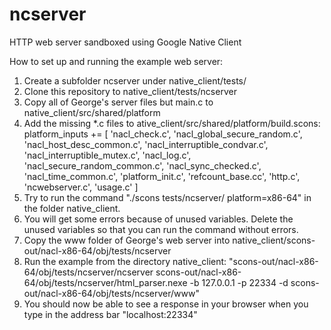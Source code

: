 # ncserver
HTTP web server sandboxed using Google Native Client

How to set up and running the example web server:

1. Create a subfolder ncserver under native_client/tests/
2. Clone this repository to native_client/tests/ncserver
3. Copy all of George's server files but main.c to native_client/src/shared/platform
4. Add the missing *.c files to ative_client/src/shared/platform/build.scons:
    platform_inputs += [
        'nacl_check.c',
        'nacl_global_secure_random.c',
        'nacl_host_desc_common.c',
        'nacl_interruptible_condvar.c',
        'nacl_interruptible_mutex.c',
        'nacl_log.c',
        'nacl_secure_random_common.c',
        'nacl_sync_checked.c',
        'nacl_time_common.c',
        'platform_init.c',
        'refcount_base.cc',
        'http.c',
        'ncwebserver.c',
        'usage.c'
        ]
5. Try to run the command "./scons tests/ncserver/ platform=x86-64" in the folder native_client.
6. You will get some errors because of unused variables. Delete the unused variables so that you can run the command without errors.
7. Copy the www folder of George's web server into native_client/scons-out/nacl-x86-64/obj/tests/ncserver
8. Run the example from the directory native_client:
  "scons-out/nacl-x86-64/obj/tests/ncserver/ncserver scons-out/nacl-x86-64/obj/tests/ncserver/html_parser.nexe -b 127.0.0.1 -p 22334 -d scons-out/nacl-x86-64/obj/tests/ncserver/www"
9. You should now be able to see a response in your browser when you type in the address bar "localhost:22334"


